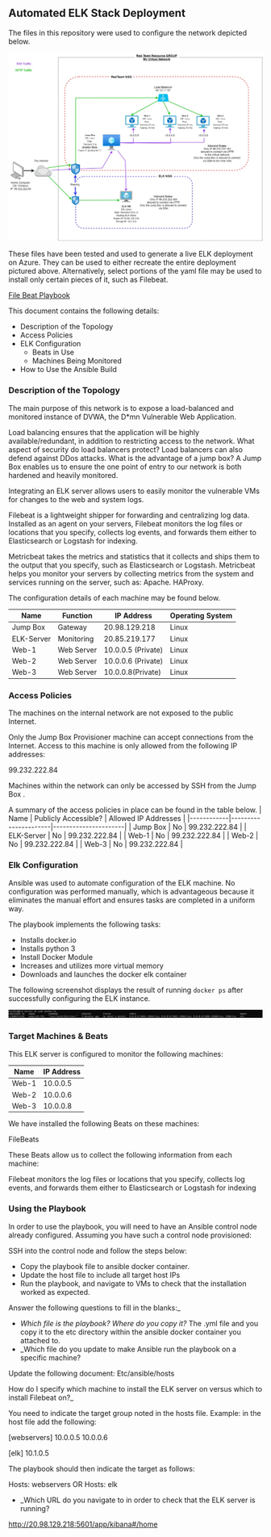 ## Automated ELK Stack Deployment

The files in this repository were used to configure the network depicted below.

![Alt text](Images/Diagramming_the_Network.jpg?raw=true)


These files have been tested and used to generate a live ELK deployment on Azure. They can be used to either recreate the entire deployment pictured above. Alternatively, select portions of the yaml file may be used to install only certain pieces of it, such as Filebeat.

[File Beat Playbook](https://github.com/sdemedeiros/Project_13_ELK_Stack_SD/blob/main/Ansible/file_beat_yaml.txt)


This document contains the following details:
- Description of the Topology
- Access Policies
- ELK Configuration
  - Beats in Use
  - Machines Being Monitored
- How to Use the Ansible Build


### Description of the Topology

The main purpose of this network is to expose a load-balanced and monitored instance of DVWA, the D*mn Vulnerable Web Application.

Load balancing ensures that the application will be highly available/redundant, in addition to restricting access to the network.
What aspect of security do load balancers protect? 
Load balancers can also defend against DDos attacks.
What is the advantage of a jump box?
A Jump Box enables us to ensure the one point of entry to our network is both hardened and heavily monitored. 

Integrating an ELK server allows users to easily monitor the vulnerable VMs for changes to the web and system logs.

Filebeat is a lightweight shipper for forwarding and centralizing log data. Installed as an agent on your servers, Filebeat monitors the log files or locations that you specify, collects log events, and forwards them either to Elasticsearch or Logstash for indexing.

Metricbeat takes the metrics and statistics that it collects and ships them to the output that you specify, such as Elasticsearch or Logstash. Metricbeat helps you monitor your servers by collecting metrics from the system and services running on the server, such as: Apache. HAProxy.

The configuration details of each machine may be found below.

| Name       | Function   | IP Address         | Operating System |
|------------|------------|--------------------|------------------|
| Jump Box   | Gateway    | 20.98.129.218      | Linux            |
| ELK-Server | Monitoring | 20.85.219.177      | Linux            |
| Web-1      | Web Server | 10.0.0.5 (Private) | Linux            |
| Web-2      | Web Server | 10.0.0.6 (Private) | Linux            |
| Web-3      | Web Server | 10.0.0.8(Private)  | Linux            |

### Access Policies

The machines on the internal network are not exposed to the public Internet. 

Only the Jump Box Provisioner machine can accept connections from the Internet. Access to this machine is only allowed from the following IP addresses:

99.232.222.84

Machines within the network can only be accessed by SSH from the Jump Box .


A summary of the access policies in place can be found in the table below.
| Name       | Publicly Accessible? | Allowed IP Addresses |
|------------|----------------------|----------------------|
| Jump Box   | No                   | 99.232.222.84        |
| ELK-Server | No                   | 99.232.222.84        |
| Web-1      | No                   | 99.232.222.84        |
| Web-2      | No                   | 99.232.222.84        |
| Web-3      | No                   | 99.232.222.84        |

### Elk Configuration

Ansible was used to automate configuration of the ELK machine. No configuration was performed manually, which is advantageous because it eliminates the manual effort and ensures tasks are completed in a uniform way. 

The playbook implements the following tasks:
- Installs docker.io
- Installs python 3
- Install Docker Module
- Increases and utilizes more virtual memory
- Downloads and launches the docker elk container


The following screenshot displays the result of running `docker ps` after successfully configuring the ELK instance.


![Alt text](Images/docker_ps.png?raw=true)

### Target Machines & Beats
This ELK server is configured to monitor the following machines:

| Name  | IP Address |
|-------|------------|
| Web-1 | 10.0.0.5   |
| Web-2 | 10.0.0.6   |
| Web-3 | 10.0.0.8   |


We have installed the following Beats on these machines:

FileBeats

These Beats allow us to collect the following information from each machine:

Filebeat monitors the log files or locations that you specify, collects log events, and forwards them either to Elasticsearch or Logstash for indexing

### Using the Playbook
In order to use the playbook, you will need to have an Ansible control node already configured. Assuming you have such a control node provisioned: 

SSH into the control node and follow the steps below:
- Copy the playbook file to ansible docker container.
- Update the host file to include all target host IPs
- Run the playbook, and navigate to VMs to check that the installation worked as expected.

Answer the following questions to fill in the blanks:_
- _Which file is the playbook? Where do you copy it?_
The .yml file and you copy it to the etc directory within the ansible docker container you attached to. 
- _Which file do you update to make Ansible run the playbook on a specific machine? 

Update the following document: Etc/ansible/hosts

How do I specify which machine to install the ELK server on versus which to install Filebeat on?_

You need to indicate the target group noted in the hosts file. 
Example: in the host file add the following: 

[webservers]
10.0.0.5
10.0.0.6

[elk]
10.1.0.5 

The playbook should then indicate the target as follows: 

Hosts: webservers 
OR
Hosts: elk 

- _Which URL do you navigate to in order to check that the ELK server is running?

http://20.98.129.218:5601/app/kibana#/home

